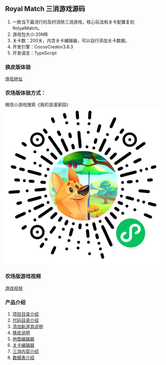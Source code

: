 
## Royal Match 三消游戏源码   

1. 一款当下最流行的及时消除三消游戏，核心玩法和关卡配置复刻 RolyalMatch。 
2. 游戏包大小:20MB
3. 关卡数：200关，内含关卡编辑器，可以自行添加关卡数据。
4. 开发引擎：CocosCreator3.8.3
5. 开发语言：TypeScript

<!-- ### 联系作者
1. wx:1211686618
2. qq:1211686618 -->


### 换皮版体验

[体验地址](https://www.sarsgame.com/game/royalmatch2/)


### 农场版体验方式：      
微信小游戏搜索《我的浪漫家园》
<img src='./docs/pic/二维码.jpg'/>  

### 农场版游戏视频
[游戏视频](https://www.bilibili.com/video/BV1gkU5YHELW/?vd_source=3f0b411d925365a08cc23fd74f75b3c9)

<!-- ### 声明
1. 购买后代码可以商用。
2. 农场版美术资源来源于网络，仅用于实现游戏功能，不建议商用。
3. 本产品为付费虚拟商品，一经购买成功概不退款，请支付前谨慎确认购买内容。
4. 项目最终解释权归作者所有，代码不可转售。 -->

<!-- ### 可提供的服务
1. 免费提供微信小游戏代码授权服务一次（提供购买订单截图）
2. 免费提供一周的换皮和修改需求服务：
3. 有偿提供上架各种平台服务： -->

<!-- 
### 有偿服务收费标准   
基本收费标准为800元/天，工作时长为8小时。   

### 购买链接
1. [Cocos引擎官方商城]()：官方提供代码验收服务，后期可以免费更新维护（未上架）
2. [作者微店商城](https://weidian.com/item.html?itemID=7321721621):商店提供除Cocos引擎外，使用其他引擎制作的商品（如Laya，Egret等）。后期免费更新但是要加入作者的QQ群，因为微店不提供更新服务。 -->

<!-- ### 使用的工具   

1. [跨多平台的sdk框架](https://gitee.com/lecoolgamesdk/sdk)
2. [数据表导出工具](https://gitee.com/lecoolgame_framework/sarsgamexlsxparser) -->


### 产品介绍
1. [项目目录介绍](./docs/项目介绍.md)  
2. [代码目录介绍](./docs/代码目录.md)  
3. [添加新道具说明](./docs/添加新道具.md)
4. [换皮说明](./docs/换皮说明.md)
5. [地图编辑器](./docs/地图编辑器.md)  
6. [关卡编辑器](./docs/关卡编辑器.md)  
7. [三消内容介绍](./docs/三消内容介绍.md)
8. [数据表介绍](./docs/数据表介绍.md)

<!--    
### 功能开发完成情况

| 功能                   | 开发情况 | 说明                                             |
| ---------------------- | -------- | ------------------------------------------------ |
| 连胜奖励（2025-01-09）  | 已实现   |  连续胜利三次奖励特殊道具数量分别是2、3、4.失败一次清零 |
| 三个消除               | 已实现   |                                                  |
| 四个消除               | 已实现   | 产生导弹                                         |
| 五个消除               | 已实现   | 产生彩色球                                       |
| T字形                  | 已实现   | 产生火药桶                                       |
| L字形                  | 已实现   | 产生火药桶                                       |
| 田字形                 | 已实现   | 产生螺旋桨                                       |
| 地图根据内容大小适配   | 已实现   | 长屏幕的手机底部会展示banner广告                 |
| 根据内容绘制地图边缘框 | 已实现   | 游戏中包围道具的边缘框是自动生成的               |
| 游戏的胜利失败         | 已实现   |                                                  |
| 地图缩放               | 已实现   |                                                  |
| 钻石                   | 已实现   | 用于购买游戏中其他道具                           |
| 体力                   | 已实现   | 用于进入游戏                                     |
| 金币                   | 已实现   | 用于游戏中的复活。                               |
| 星星                   | 已实现   | 用于建造装饰物。                                 |
| 按需加载资源           | 已实现   |                                                  |
| 工具锤子               | 已实现   | 消除制定道具                                     |
| 工具弓箭               | 已实现   | 消除一行道具                                     |
| 工具炮筒               | 已实现   | 消除一列道具                                     |
| 工具小丑帽子           | 已实现   | 打乱道具后消除                                   |
| 音频系统               | 已实现   |                                                  |
| 设置音效开关           | 已实现   |                                                  |
| 设置音乐开关           | 已实现   |                                                  |
| 设置震动开关           | 已实现   |                                                  |
| 设置返回大厅           | 已实现   |                                                  |
| 数据存档               | 已实现   |                                                  |
| 教学引导               | 已实现   |                                                  |
| 内存清理               | 已实现   | 防止内存问题体造成游戏闪退                       |
| 模块分包               | 已实现   |                                                  |
| 特殊道具的获取和使用   | 已实现   |                                                  |
| 每日分享               | 已实现   | 根据分享次数获得特殊道具                         |
| 商城                   | 已实现   | 购买体力，特殊道具，金币                         |
| 微信平台支持           | 已实现   | 激励视频，banner，原生模版中的格子广告，插屏广告 |
| 建筑物选择             | 已实现   | 目前建筑数量245个。                              | -->



<!-- ### 游戏效果图
<img src='./docs/pic/game/角色全9.png'/>    
<img src='./docs/pic/game/游戏中2.png'/>  -->



